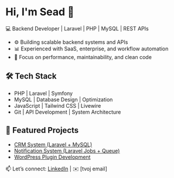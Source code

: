 # Hi, I'm Sead 👋

💻 Backend Developer | Laravel | PHP | MySQL | REST APIs  

- ⚙️ Building scalable backend systems and APIs  
- 📊 Experienced with SaaS, enterprise, and workflow automation  
- 🎯 Focus on performance, maintainability, and clean code  

## 🛠 Tech Stack
- PHP | Laravel | Symfony  
- MySQL | Database Design | Optimization  
- JavaScript | Tailwind CSS | Livewire  
- Git | API Development | System Architecture  

## 🚀 Featured Projects
- [CRM System (Laravel + MySQL)](link_na_repo_ili_demo)  
- [Notification System (Laravel Jobs + Queue)](link_na_repo_ili_demo)  
- [WordPress Plugin Development](link_na_repo_ili_demo)  

📫 Let’s connect: [LinkedIn](https://www.linkedin.com/in/sead-silajdzic/) | ✉️ [tvoj email]
